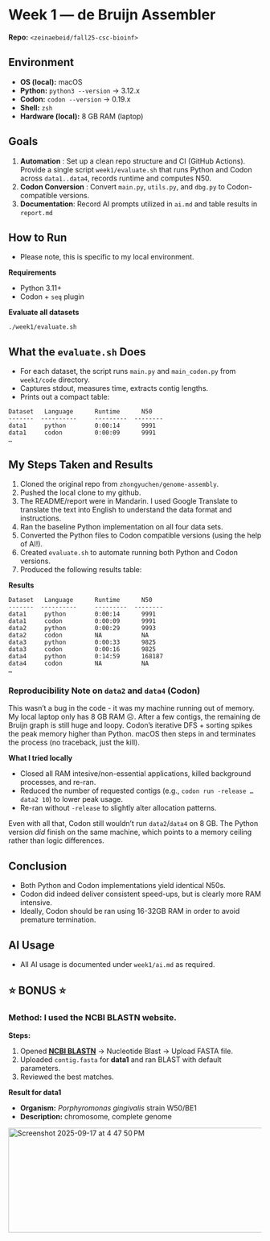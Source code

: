 # Week 1 — de Bruijn Assembler

**Repo:** `<zeinaebeid/fall25-csc-bioinf>`  

## Environment

- **OS (local):** macOS 
- **Python:** `python3 --version` → 3.12.x  
- **Codon:** `codon --version` → 0.19.x  
- **Shell:** `zsh`  
- **Hardware (local):** 8 GB RAM (laptop)

## Goals

1) **Automation** :  Set up a clean repo structure and CI (GitHub Actions). Provide a single script `week1/evaluate.sh` that runs Python and Codon across `data1..data4`, records runtime and computes N50.
2) **Codon Conversion** : Convert `main.py`, `utils.py`, and `dbg.py` to Codon-compatible versions.
3) **Documentation**: Record AI prompts utilized in `ai.md` and table results in `report.md`


## How to Run 
- Please note, this is specific to my local environment.

**Requirements** 
- Python 3.11+
- Codon + `seq` plugin

**Evaluate all datasets**

```
./week1/evaluate.sh
```
## What the `evaluate.sh` Does
- For each dataset, the script runs `main.py` and `main_codon.py` from `week1/code` directory.
- Captures stdout, measures time, extracts contig lengths.
- Prints out a compact table:

```
Dataset   Language      Runtime      N50
-------  ----------     ---------  --------
data1     python        0:00:14      9991
data1     codon         0:00:09      9991
…
```

## My Steps Taken and Results 
1. Cloned the original repo from `zhongyuchen/genome-assembly`.
2. Pushed the local clone to my github.
3. The README/report were in Mandarin. I used Google Translate to translate the text into English to understand the data format and instructions.
4. Ran the baseline Python implementation on all four data sets.
5. Converted the Python files to Codon compatible versions (using the help of AI!).
6. Created `evaluate.sh` to automate running both Python and Codon versions.
7. Produced the following results table:

**Results** 

```
Dataset   Language      Runtime      N50
-------  ----------     ---------  --------
data1     python        0:00:14      9991
data1     codon         0:00:09      9991
data2     python        0:00:29      9993
data2     codon         NA           NA
data3     python        0:00:33      9825
data3     codon         0:00:16      9825
data4     python        0:14:59      168187
data4     codon         NA           NA 
…
```
### Reproducibility Note on `data2` and `data4` (Codon)

This wasn’t a bug in the code - it was my machine running out of memory. My local laptop only has 8 GB RAM ☹️. After a few contigs, the remaining de Bruijn graph is still huge and loopy. Codon’s iterative DFS + sorting spikes the peak memory higher than Python. macOS then steps in and terminates the process (no traceback, just the kill).

**What I tried locally**
- Closed all RAM intesive/non-essential applications, killed background processes, and re-ran.
- Reduced the number of requested contigs (e.g., `codon run -release … data2 10`) to lower peak usage.
- Re-ran without `-release` to slightly alter allocation patterns.

Even with all that, Codon still wouldn’t run `data2`/`data4` on 8 GB. The Python version *did* finish on the same machine, which points to a memory ceiling rather than logic differences.

## Conclusion
- Both Python and Codon implementations yield identical N50s.
- Codon did indeed deliver consistent speed-ups, but is clearly more RAM intensive.
- Ideally, Codon should be ran using 16-32GB RAM in order to avoid premature termination.


## AI Usage 
- All AI usage is documented under `week1/ai.md` as required.

  
## ⭐️ BONUS ⭐️ 

### **Method:** I used the NCBI **BLASTN** website.

**Steps:** 
1. Opened **[NCBI BLASTN](https://blast.ncbi.nlm.nih.gov/Blast.cgi)** → Nucleotide Blast → Upload FASTA file.
3. Uploaded `contig.fasta` for **data1** and ran BLAST with default parameters.
4. Reviewed the best matches.

**Result for data1**
  - **Organism:** *Porphyromonas gingivalis* strain W50/BE1
  - **Description:** chromosome, complete genome



<img width="783" height="208" alt="Screenshot 2025-09-17 at 4 47 50 PM" src="https://github.com/user-attachments/assets/fea18919-6671-4873-9833-fccfdb175090" />



